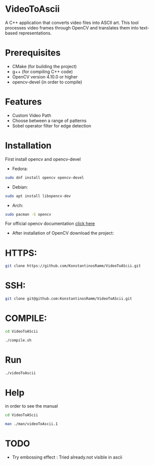 # VideoToAscii

A C++ application that converts video files into ASCII art. This tool processes video frames through OpenCV and translates them into text-based representations.


# Prerequisites

* CMake (for building the project)
* g++ (for compiling C++ code)
* OpenCV version 4.10.0 or higher
* opencv-devel (in order to compile)


# Features
* Custom Video Path
* Choose between a range of patterns
* Sobel operator filter for edge detection 

# Installation
First install opencv and opencv-devel
* Fedora:
```bash
sudo dnf install opencv opencv-devel
```
* Debian:
```bash
sudo apt install libopencv-dev
```
* Arch:
```bash
sudo pacman -S opencv
```
For official opencv documentation [click here](https://opencv.org/)


* After installation of OpenCV download the project: 

# HTTPS: 
```bash
git clone https://github.com/KonstantinosRamm/VideoToAScii.git
```

# SSH:
```bash
git clone git@github.com:KonstantinosRamm/VideoToAScii.git
```

# COMPILE:


```bash
cd VideoToAScii
```

```bash
./compile.sh
```


# Run

```bash
./videoToAscii
```


# Help 
in order to see the manual 
```bash
cd VideoToAScii
```

```bash
man ./man/videoToAscii.1
```

# TODO 
* Try embossing effect : Tried already.not visible in ascii
